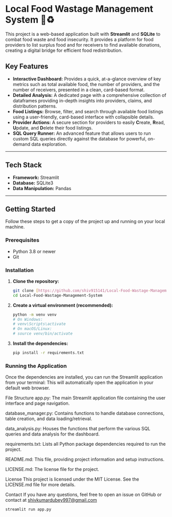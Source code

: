# Local Food Wastage Management System 🍎♻️

This project is a web-based application built with **Streamlit** and **SQLite** to combat food waste and food insecurity. It provides a platform for food providers to list surplus food and for receivers to find available donations, creating a digital bridge for efficient food redistribution.

## Key Features

-   **Interactive Dashboard:** Provides a quick, at-a-glance overview of key metrics such as total available food, the number of providers, and the number of receivers, presented in a clean, card-based format.
-   **Detailed Analysis:** A dedicated page with a comprehensive collection of dataframes providing in-depth insights into providers, claims, and distribution patterns.
-   **Food Listings:** Browse, filter, and search through available food listings using a user-friendly, card-based interface with collapsible details.
-   **Provider Actions:** A secure section for providers to easily **C**reate, **R**ead, **U**pdate, and **D**elete their food listings.
-   **SQL Query Runner:** An advanced feature that allows users to run custom SQL queries directly against the database for powerful, on-demand data exploration.

---

## Tech Stack

-   **Framework:** Streamlit
-   **Database:** SQLite3
-   **Data Manipulation:** Pandas

---

## Getting Started

Follow these steps to get a copy of the project up and running on your local machine.

### Prerequisites

-   Python 3.8 or newer
-   Git

### Installation

1.  **Clone the repository:**

    ```bash
    git clone [https://github.com/shiv915141/Local-Food-Wastage-Management-System.git](https://github.com/shiv915141/Local-Food-Wastage-Management-System.git)
    cd Local-Food-Wastage-Management-System
    ```

2.  **Create a virtual environment (recommended):**

    ```bash
    python -m venv venv
    # On Windows:
    # venv\Scripts\activate
    # On macOS/Linux:
    # source venv/bin/activate
    ```

3.  **Install the dependencies:**

    ```bash
    pip install -r requirements.txt
    ```

### Running the Application

Once the dependencies are installed, you can run the Streamlit application from your terminal:
This will automatically open the application in your default web browser.

File Structure
app.py: The main Streamlit application file containing the user interface and page navigation.

database_manager.py: Contains functions to handle database connections, table creation, and data loading/retrieval.

data_analysis.py: Houses the functions that perform the various SQL queries and data analysis for the dashboard.

requirements.txt: Lists all Python package dependencies required to run the project.

README.md: This file, providing project information and setup instructions.

LICENSE.md: The license file for the project.

License
This project is licensed under the MIT License. See the LICENSE.md file for more details.

Contact
If you have any questions, feel free to open an issue on GitHub or contact at shivkumardubey997@gmail.com


```bash
streamlit run app.py
